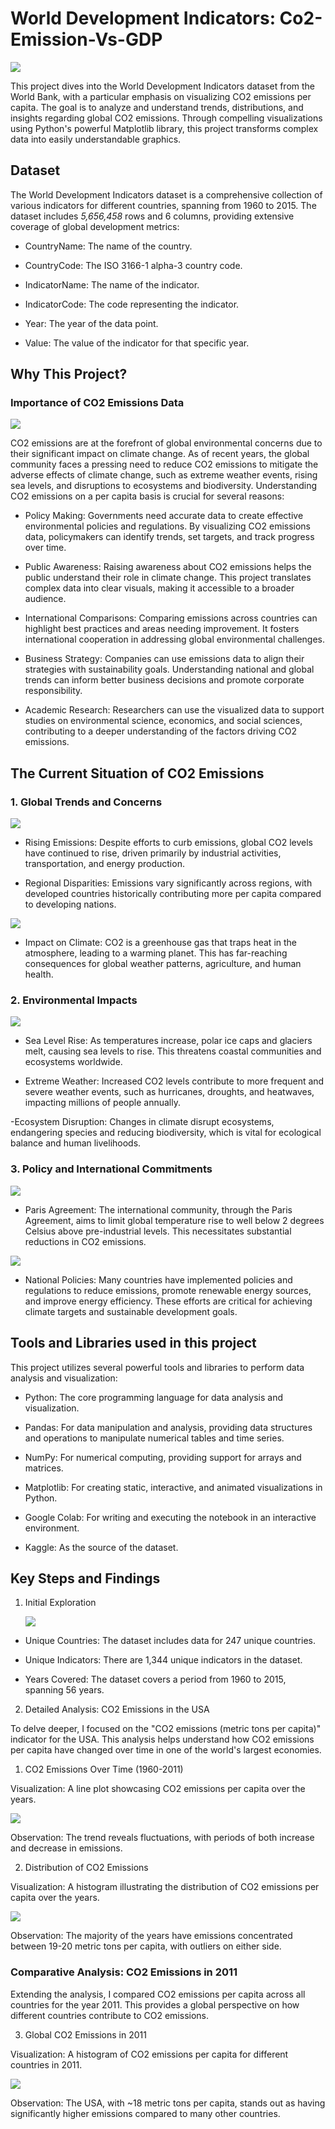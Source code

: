 # World Development Indicators: Co2-Emission-Vs-GDP

![](https://github.com/sujikathir/Co2-Emission-Vs-GDP/blob/main/images/main%20image.png)

This project dives into the World Development Indicators dataset from the World Bank, with a particular emphasis on visualizing CO2 emissions per capita. The goal is to analyze and understand trends, distributions, and insights regarding global CO2 emissions. Through compelling visualizations using Python's powerful Matplotlib library, this project transforms complex data into easily understandable graphics.

## Dataset

The World Development Indicators dataset is a comprehensive collection of various indicators for different countries, spanning from 1960 to 2015. The dataset includes *5,656,458* rows and 6 columns, providing extensive coverage of global development metrics:

- CountryName: The name of the country.

- CountryCode: The ISO 3166-1 alpha-3 country code.

- IndicatorName: The name of the indicator.

- IndicatorCode: The code representing the indicator.

- Year: The year of the data point.

- Value: The value of the indicator for that specific year.

## Why This Project?
### Importance of CO2 Emissions Data

![](https://github.com/sujikathir/Co2-Emission-Vs-GDP/blob/main/images/1.1.%20Top%20Co2%20emitting%20countries.jpg)

CO2 emissions are at the forefront of global environmental concerns due to their significant impact on climate change. As of recent years, the global community faces a pressing need to reduce CO2 emissions to mitigate the adverse effects of climate change, such as extreme weather events, rising sea levels, and disruptions to ecosystems and biodiversity. Understanding CO2 emissions on a per capita basis is crucial for several reasons:

- Policy Making: Governments need accurate data to create effective environmental policies and regulations. By visualizing CO2 emissions data, policymakers can identify trends, set targets, and track progress over time.

- Public Awareness: Raising awareness about CO2 emissions helps the public understand their role in climate change. This project translates complex data into clear visuals, making it accessible to a broader audience.

- International Comparisons: Comparing emissions across countries can highlight best practices and areas needing improvement. It fosters international cooperation in addressing global environmental challenges.

- Business Strategy: Companies can use emissions data to align their strategies with sustainability goals. Understanding national and global trends can inform better business decisions and promote corporate responsibility.

- Academic Research: Researchers can use the visualized data to support studies on environmental science, economics, and social sciences, contributing to a deeper understanding of the factors driving CO2 emissions.

## The Current Situation of CO2 Emissions

### 1. Global Trends and Concerns

![](https://github.com/sujikathir/Co2-Emission-Vs-GDP/blob/main/images/1.2.%20Past%203%20global%20carbon%20budget.png)

- Rising Emissions: Despite efforts to curb emissions, global CO2 levels have continued to rise, driven primarily by industrial activities, transportation, and energy production.

- Regional Disparities: Emissions vary significantly across regions, with developed countries historically contributing more per capita compared to developing nations.

![](https://github.com/sujikathir/Co2-Emission-Vs-GDP/blob/main/images/1.3.%20Carbon%20cycle%20-%20Ocean.png)

- Impact on Climate: CO2 is a greenhouse gas that traps heat in the atmosphere, leading to a warming planet. This has far-reaching consequences for global weather patterns, agriculture, and human health.

### 2. Environmental Impacts

![](https://github.com/sujikathir/Co2-Emission-Vs-GDP/blob/main/images/1.5.%20Damage%20to%20ocean.jpg)

- Sea Level Rise: As temperatures increase, polar ice caps and glaciers melt, causing sea levels to rise. This threatens coastal communities and ecosystems worldwide.

- Extreme Weather: Increased CO2 levels contribute to more frequent and severe weather events, such as hurricanes, droughts, and heatwaves, impacting millions of people annually.

-Ecosystem Disruption: Changes in climate disrupt ecosystems, endangering species and reducing biodiversity, which is vital for ecological balance and human livelihoods.

### 3. Policy and International Commitments

![](https://github.com/sujikathir/Co2-Emission-Vs-GDP/blob/main/images/1.4.%20projected%20target.png)

- Paris Agreement: The international community, through the Paris Agreement, aims to limit global temperature rise to well below 2 degrees Celsius above pre-industrial levels. This necessitates substantial reductions in CO2 emissions.

![](https://github.com/sujikathir/Co2-Emission-Vs-GDP/blob/main/images/1.6.%20Policies%20and%20pledges.png)

- National Policies: Many countries have implemented policies and regulations to reduce emissions, promote renewable energy sources, and improve energy efficiency. These efforts are critical for achieving climate targets and sustainable development goals.

## Tools and Libraries used in this project

This project utilizes several powerful tools and libraries to perform data analysis and visualization:

- Python: The core programming language for data analysis and visualization.

- Pandas: For data manipulation and analysis, providing data structures and operations to manipulate numerical tables and time series.

- NumPy: For numerical computing, providing support for arrays and matrices.

- Matplotlib: For creating static, interactive, and animated visualizations in Python.

- Google Colab: For writing and executing the notebook in an interactive environment.

- Kaggle: As the source of the dataset.

## Key Steps and Findings

1. Initial Exploration

   ![](https://github.com/sujikathir/Co2-Emission-Vs-GDP/blob/main/images/1.%20graph.png)

- Unique Countries: The dataset includes data for 247 unique countries.

- Unique Indicators: There are 1,344 unique indicators in the dataset.

- Years Covered: The dataset covers a period from 1960 to 2015, spanning 56 years.

2. Detailed Analysis: CO2 Emissions in the USA

To delve deeper, I focused on the "CO2 emissions (metric tons per capita)" indicator for the USA. This analysis helps understand how CO2 emissions per capita have changed over time in one of the world's largest economies.

1. CO2 Emissions Over Time (1960-2011)

Visualization: A line plot showcasing CO2 emissions per capita over the years.


![](https://github.com/sujikathir/Co2-Emission-Vs-GDP/blob/main/images/1.%20graph.png)

Observation: The trend reveals fluctuations, with periods of both increase and decrease in emissions.

2. Distribution of CO2 Emissions

Visualization: A histogram illustrating the distribution of CO2 emissions per capita over the years.

![](https://github.com/sujikathir/Co2-Emission-Vs-GDP/blob/main/images/3.%20histogram.png)

Observation: The majority of the years have emissions concentrated between 19-20 metric tons per capita, with outliers on either side.

### Comparative Analysis: CO2 Emissions in 2011

Extending the analysis, I compared CO2 emissions per capita across all countries for the year 2011. This provides a global perspective on how different countries contribute to CO2 emissions.

3. Global CO2 Emissions in 2011

Visualization: A histogram of CO2 emissions per capita for different countries in 2011.

![](https://github.com/sujikathir/Co2-Emission-Vs-GDP/blob/main/images/4.%20per%20capita.png)

Observation: The USA, with ~18 metric tons per capita, stands out as having significantly higher emissions compared to many other countries.
